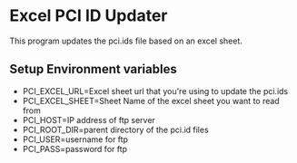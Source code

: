 # Excel PCI ID Updater
This program updates the pci.ids file based on an excel sheet.

## Setup Environment variables
* PCI_EXCEL_URL=Excel sheet url that you're using to update the pci.ids
* PCI_EXCEL_SHEET=Sheet Name of the excel sheet you want to read from 
* PCI_HOST=IP address of ftp server
* PCI_ROOT_DIR=parent directory of the pci.id files 
* PCI_USER=username for ftp 
* PCI_PASS=password for ftp




